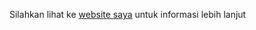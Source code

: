 Silahkan lihat ke 
[website saya](https://jamaludinma.000webhostapp.com/)
untuk informasi lebih lanjut